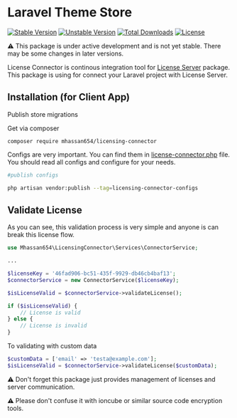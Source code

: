 # Laravel Theme Store

<!-- [![EgoistDeveloper Laravel License Connector](https://preview.dragon-code.pro/EgoistDeveloper/License-Connector.svg?brand=laravel)](https://github.com/mhassan654/license-connector) -->

[![Stable Version][badge_stable]][link_packagist]
[![Unstable Version][badge_unstable]][link_packagist]
[![Total Downloads][badge_downloads]][link_packagist]
[![License][badge_license]][link_license]

⚠️ This package is under active development and is not yet stable. There may be some changes in later versions.

License Connector is continous integration tool for [License Server](https://github.com/mhassan654/licensing-server) package. This package is using for connect your Laravel project with License Server.

## Installation (for Client App)

Publish store migrations

Get via composer

`composer require mhassan654/licensing-connector`

Configs are very important. You can find them in [license-connector.php](config/licensing-connector.php) file. You should read all configs and configure for your needs.

```bash
#publish configs

php artisan vendor:publish --tag=licensing-connector-configs
```

## Validate License

As you can see, this validation process is very simple and anyone is can break this license flow.

```php
use Mhassan654\LicensingConnector\Services\ConnectorService;

...

$licenseKey = '46fad906-bc51-435f-9929-db46cb4baf13';
$connectorService = new ConnectorService($licenseKey);

$isLicenseValid = $connectorService->validateLicense();

if ($isLicenseValid) {
    // License is valid
} else {
    // License is invalid
}
```

To validating with custom data

```php
$customData = ['email' => 'testa@example.com'];
$isLicenseValid = $connectorService->validateLicense($customData);
```

⚠️ Don't forget this package just provides management of licenses and server communication.

⚠️ Please don't confuse it with ioncube or similar source code encryption tools.


[badge_downloads]:      https://img.shields.io/packagist/dt/mhassan654/licensing-connector.svg?style=flat-square

[badge_license]:        https://img.shields.io/packagist/l/mhassan654/licensing-connector.svg?style=flat-square

[badge_stable]:         https://img.shields.io/github/v/release/mhassan654/licensing-connector?label=stable&style=flat-square

[badge_unstable]:       https://img.shields.io/badge/unstable-dev--main-orange?style=flat-square

[link_license]:         LICENSE

[link_packagist]:       https://packagist.org/packages/mhassan654/licensing-connector

